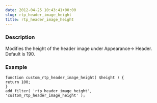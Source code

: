```yaml
---
date: 2012-04-25 10:43:41+00:00
slug: rtp_header_image_height
title: rtp_header_image_height
---
```


### Description


Modifies the height of the header image under Appearance-> Header. Default is 190.


### Example



    
    function custom_rtp_header_image_height( $height ) {
    return 100;
    }
    add_filter( 'rtp_header_image_height', 'custom_rtp_header_image_height' );
